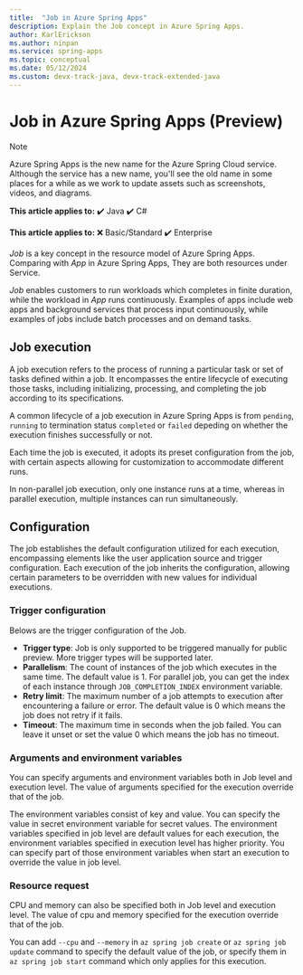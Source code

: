 ```yaml
---
title:  "Job in Azure Spring Apps"
description: Explain the Job concept in Azure Spring Apps.
author: KarlErickson
ms.author: ninpan
ms.service: spring-apps
ms.topic: conceptual
ms.date: 05/12/2024
ms.custom: devx-track-java, devx-track-extended-java
---
```


# Job in Azure Spring Apps (Preview)

> [!NOTE]
> Azure Spring Apps is the new name for the Azure Spring Cloud service. Although the service has a new name, you'll see the old name in some places for a while as we work to update assets such as screenshots, videos, and diagrams.

**This article applies to:** ✔️ Java ✔️ C#

**This article applies to:** ❌ Basic/Standard ✔️ Enterprise

*Job* is a key concept in the resource model of Azure Spring Apps. Comparing with *App* in Azure Spring Apps, They are both resources under Service.

*Job* enables customers to run workloads which completes in finite duration, while the workload in *App* runs continuously. Examples of apps include web apps and background services that process input continuously, while examples of jobs include batch processes and on demand tasks.

## Job execution

A job execution refers to the process of running a particular task or set of tasks defined within a job. It encompasses the entire lifecycle of executing those tasks, including initializing, processing, and completing the job according to its specifications.

A common lifecycle of a job execution in Azure Spring Apps is from `pending`, `running` to termination status `completed` or `failed` depeding on whether the execution finishes successfully or not.

Each time the job is executed, it adopts its preset configuration from the job, with certain aspects allowing for customization to accommodate different runs.

In non-parallel job execution, only one instance runs at a time, whereas in parallel execution, multiple instances can run simultaneously.

## Configuration

The job establishes the default configuration utilized for each execution, encompassing elements like the user application source and trigger configuration. Each execution of the job inherits the configuration, allowing certain parameters to be overridden with new values for individual executions.

### Trigger configuration

Belows are the trigger configuration of the Job.

- **Trigger type**: Job is only supported to be triggered manually for public preview. More trigger types will be supported later.
- **Parallelism**: The count of instances of the job which executes in the same time. The default value is 1. For parallel job, you can get the index of each instance through `JOB_COMPLETION_INDEX` environment variable.
- **Retry limit**: The maximum number of a job attempts to execution after encountering a failure or error. The default value is 0 which means the job does not retry if it fails.
- **Timeout**: The maximum time in seconds when the job failed. You can leave it unset or set the value 0 which means the job has no timeout.

### Arguments and environment variables

You can specify arguments and environment variables both in Job level and execution level. The value of arguments specified for the execution override that of the job.

The environment variables consist of key and value. You can specify the value in secret environment variable for secret values. The environment variables specified in job level are default values for each execution, the environment variables specified in execution level has higher priority. You can specify part of those environment variables when start an execution to override the value in job level.

### Resource request
CPU and memory can also be specified both in Job level and execution level. The value of cpu and memory specified for the execution override that of the job.

You can add `--cpu` and `--memory` in `az spring job create` or `az spring job update` command to specify the default value of the job, or specify them in `az spring job start` command which only applies for this execution.